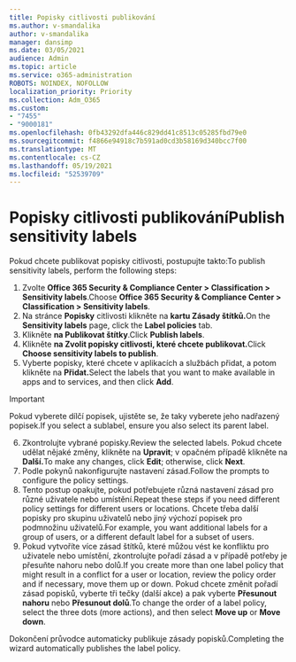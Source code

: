 ```yaml
---
title: Popisky citlivosti publikování
ms.author: v-smandalika
author: v-smandalika
manager: dansimp
ms.date: 03/05/2021
audience: Admin
ms.topic: article
ms.service: o365-administration
ROBOTS: NOINDEX, NOFOLLOW
localization_priority: Priority
ms.collection: Adm_O365
ms.custom:
- "7455"
- "9000181"
ms.openlocfilehash: 0fb43292dfa446c829dd41c8513c05285fbd79e0
ms.sourcegitcommit: f4866e94918c7b591ad0cd3b58169d340bcc7f00
ms.translationtype: MT
ms.contentlocale: cs-CZ
ms.lasthandoff: 05/19/2021
ms.locfileid: "52539709"
---
```

# <a name="publish-sensitivity-labels"></a><span data-ttu-id="7ee77-102">Popisky citlivosti publikování</span><span class="sxs-lookup"><span data-stu-id="7ee77-102">Publish sensitivity labels</span></span>

<span data-ttu-id="7ee77-103">Pokud chcete publikovat popisky citlivosti, postupujte takto:</span><span class="sxs-lookup"><span data-stu-id="7ee77-103">To publish sensitivity labels, perform the following steps:</span></span>

1. <span data-ttu-id="7ee77-104">Zvolte **Office 365 Security & Compliance Center > Classification > Sensitivity labels**.</span><span class="sxs-lookup"><span data-stu-id="7ee77-104">Choose **Office 365 Security & Compliance Center > Classification > Sensitivity labels**.</span></span>
2. <span data-ttu-id="7ee77-105">Na stránce **Popisky** citlivosti klikněte na **kartu Zásady štítků.**</span><span class="sxs-lookup"><span data-stu-id="7ee77-105">On the **Sensitivity labels** page, click the **Label policies** tab.</span></span>
3. <span data-ttu-id="7ee77-106">Klikněte **na Publikovat štítky**.</span><span class="sxs-lookup"><span data-stu-id="7ee77-106">Click **Publish labels**.</span></span>
4. <span data-ttu-id="7ee77-107">Klikněte **na Zvolit popisky citlivosti, které chcete publikovat.**</span><span class="sxs-lookup"><span data-stu-id="7ee77-107">Click **Choose sensitivity labels to publish**.</span></span> 
5. <span data-ttu-id="7ee77-108">Vyberte popisky, které chcete v aplikacích a službách přidat, a potom klikněte na **Přidat.**</span><span class="sxs-lookup"><span data-stu-id="7ee77-108">Select the labels that you want to make available in apps and to services, and then click **Add**.</span></span>
> [!IMPORTANT]
> <span data-ttu-id="7ee77-109">Pokud vyberete dílčí popisek, ujistěte se, že taky vyberete jeho nadřazený popisek.</span><span class="sxs-lookup"><span data-stu-id="7ee77-109">If you select a sublabel, ensure you also select its parent label.</span></span>
6. <span data-ttu-id="7ee77-110">Zkontrolujte vybrané popisky.</span><span class="sxs-lookup"><span data-stu-id="7ee77-110">Review the selected labels.</span></span> <span data-ttu-id="7ee77-111">Pokud chcete udělat nějaké změny, klikněte na **Upravit**; v opačném případě klikněte na **Další.**</span><span class="sxs-lookup"><span data-stu-id="7ee77-111">To make any changes, click **Edit**; otherwise, click **Next**.</span></span>
7. <span data-ttu-id="7ee77-112">Podle pokynů nakonfigurujte nastavení zásad.</span><span class="sxs-lookup"><span data-stu-id="7ee77-112">Follow the prompts to configure the policy settings.</span></span>
8. <span data-ttu-id="7ee77-113">Tento postup opakujte, pokud potřebujete různá nastavení zásad pro různé uživatele nebo umístění.</span><span class="sxs-lookup"><span data-stu-id="7ee77-113">Repeat these steps if you need different policy settings for different users or locations.</span></span> <span data-ttu-id="7ee77-114">Chcete třeba další popisky pro skupinu uživatelů nebo jiný výchozí popisek pro podmnožinu uživatelů.</span><span class="sxs-lookup"><span data-stu-id="7ee77-114">For example, you want additional labels for a group of users, or a different default label for a subset of users.</span></span>
9. <span data-ttu-id="7ee77-115">Pokud vytvoříte více zásad štítků, které můžou vést ke konfliktu pro uživatele nebo umístění, zkontrolujte pořadí zásad a v případě potřeby je přesuňte nahoru nebo dolů.</span><span class="sxs-lookup"><span data-stu-id="7ee77-115">If you create more than one label policy that might result in a conflict for a user or location, review the policy order and if necessary, move them up or down.</span></span> <span data-ttu-id="7ee77-116">Pokud chcete změnit pořadí zásad popisků, vyberte tři tečky (další akce) a pak vyberte **Přesunout nahoru** nebo **Přesunout dolů**.</span><span class="sxs-lookup"><span data-stu-id="7ee77-116">To change the order of a label policy, select the three dots (more actions), and then select **Move up** or **Move down**.</span></span>

<span data-ttu-id="7ee77-117">Dokončení průvodce automaticky publikuje zásady popisků.</span><span class="sxs-lookup"><span data-stu-id="7ee77-117">Completing the wizard automatically publishes the label policy.</span></span>

